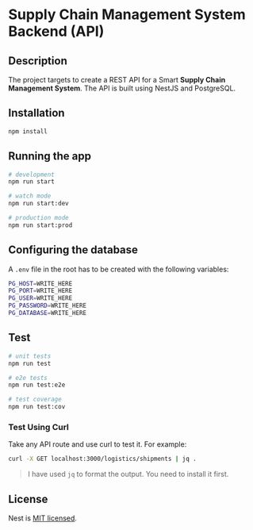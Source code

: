 # Supply Chain Management System Backend (API)

## Description

The project targets to create a REST API for a Smart **Supply Chain Management System**. The API is built using NestJS and PostgreSQL.

## Installation

```bash
npm install
```

## Running the app

```bash
# development
npm run start

# watch mode
npm run start:dev

# production mode
npm run start:prod
```

## Configuring the database

A `.env` file in the root has to be created with the following variables:

```bash
PG_HOST=WRITE_HERE
PG_PORT=WRITE_HERE
PG_USER=WRITE_HERE
PG_PASSWORD=WRITE_HERE
PG_DATABASE=WRITE_HERE
```

## Test

```bash
# unit tests
npm run test

# e2e tests
npm run test:e2e

# test coverage
npm run test:cov
```

### Test Using Curl

Take any API route and use curl to test it. For example:

```bash
curl -X GET localhost:3000/logistics/shipments | jq .
```

> I have used `jq` to format the output. You need to install it first.

## License

Nest is [MIT licensed](LICENSE).
